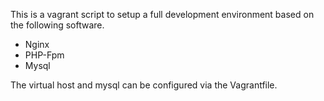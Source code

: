 This is a vagrant script to setup a full development environment based on the following software.
 * Nginx
 * PHP-Fpm
 * Mysql

The virtual host and mysql can be configured via the Vagrantfile.